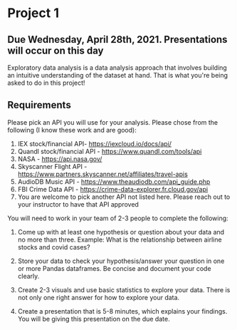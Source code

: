 # Project 1

## Due Wednesday, April 28th, 2021. Presentations will occur on this day

Exploratory data analysis is a data analysis approach that involves building an intuitive understanding
of the dataset at hand. That is what you're being asked to do in this project!

## Requirements

Please pick an API you will use for your analysis. Please chose from the following (I know these work and are good):

1. IEX stock/financial API- https://iexcloud.io/docs/api/ 
2. Quandl stock/financial API - https://www.quandl.com/tools/api
3. NASA - https://api.nasa.gov/
4. Skyscanner Flight API - https://www.partners.skyscanner.net/affiliates/travel-apis
5. AudioDB Music API - https://www.theaudiodb.com/api_guide.php
6. FBI Crime Data API - https://crime-data-explorer.fr.cloud.gov/api
7. You are welcome to pick another API not listed here. Please reach out to your instructor to
have that API approved



You will need to work in your team of 2-3 people to complete the following:

1. Come up with at least one hypothesis or question about your data and no more than three. 
Example: What is the relationship between airline stocks and covid cases?

2. Store your data to check your hypothesis/answer your question in one or more Pandas dataframes. 
Be concise and document your code clearly.

3. Create 2-3 visuals and use basic statistics to explore your data. There is not only one right answer
for how to explore your data.

4. Create a presentation that is 5-8 minutes, which explains your findings. You will be giving this presentation
on the due date. 


